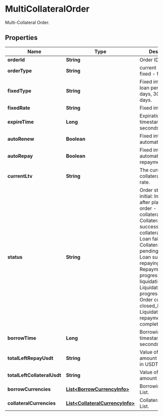 
# MultiCollateralOrder

Multi-Collateral Order.

## Properties

Name | Type | Description | Notes
------------ | ------------- | ------------- | -------------
**orderId** | **String** | Order ID. |  [optional]
**orderType** | **String** | current - current, fixed - fixed. |  [optional]
**fixedType** | **String** | Fixed interest rate loan periods: 7d - 7 days, 30d - 30 days. |  [optional]
**fixedRate** | **String** | Fixed interest rate. |  [optional]
**expireTime** | **Long** | Expiration time, timestamp, unit in seconds. |  [optional]
**autoRenew** | **Boolean** | Fixed interest rate, automatic renewal. |  [optional]
**autoRepay** | **Boolean** | Fixed interest rate, automatic repayment. |  [optional]
**currentLtv** | **String** | The current collateralization rate. |  [optional]
**status** | **String** | Order status: - initial: Initial state after placing the order - collateral_deducted: Collateral deduction successful - collateral_returning: Loan failed - Collateral return pending - lent: Loan successful - repaying: Repayment in progress - liquidating: Liquidation in progress - finished: Order completed - closed_liquidated: Liquidation and repayment completed |  [optional]
**borrowTime** | **Long** | Borrowing time, timestamp in seconds. |  [optional]
**totalLeftRepayUsdt** | **String** | Value of Left repay amount converted in USDT. |  [optional]
**totalLeftCollateralUsdt** | **String** | Value of Collateral amount in USDT. |  [optional]
**borrowCurrencies** | [**List&lt;BorrowCurrencyInfo&gt;**](BorrowCurrencyInfo.md) | Borrowing Currency List. |  [optional]
**collateralCurrencies** | [**List&lt;CollateralCurrencyInfo&gt;**](CollateralCurrencyInfo.md) | Collateral Currency List. |  [optional]

